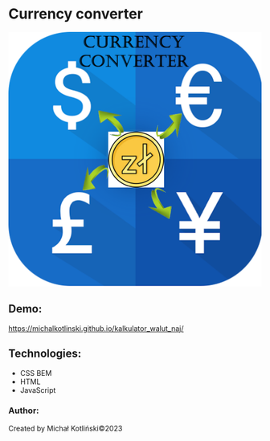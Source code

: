 # Currency converter

![Michał](images\share.png)

## Demo:
https://michalkotlinski.github.io/kalkulator_walut_naj/

## Technologies:
- CSS BEM
- HTML
- JavaScript

### Author:
Created by Michał Kotliński&copy;2023
